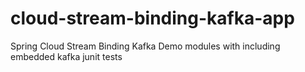 # cloud-stream-binding-kafka-app

Spring Cloud Stream Binding Kafka
Demo modules with including embedded kafka junit tests
